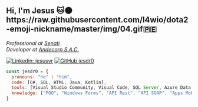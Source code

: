 <h2> Hi, I'm Jesus 🐱🌑<img>https://raw.githubusercontent.com/l4wio/dota2-emoji-nickname/master/img/04.gif</img>🇵🇪</h2>
<p><em>Professional at <a href="https://www.senati.edu.pe">Senati</a></br>Developer at <a href="https://www.linkedin.com/company/andecorp-sac/mycompany/">Andecorp S.A.C.</a>
</em></p>

[![Linkedin: jesusvr](https://img.shields.io/badge/-jesusvr-blue?style=flat-square&logo=Linkedin&logoColor=white&link=https://www.linkedin.com/in/jesus-velasquez-rojas/)](https://www.linkedin.com/in/jesus-velasquez-rojas/)
[![GitHub jesdr0](https://img.shields.io/github/followers/jesdr0?label=follow&style=social)](https://github.com/Jesdr0)

```javascript
const jesdr0 = {
  pronouns: "he" | "him",
  code: [C#, SQL, HTML, Java, Kotlin],
  tools: [Visual Studio Community, Visual Code, SQL Server, Azure Data Studio, Postman, Kalipso Studio, IntelliJ],
  knowledge: ["POO", "Windows Forms", "API Rest", "API SOAP", "Apps Mobiles"]
}
```
